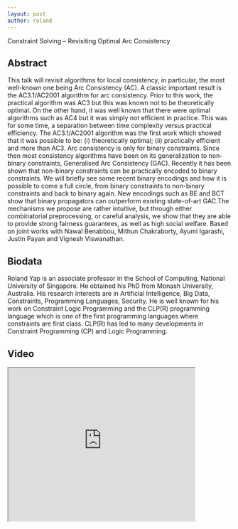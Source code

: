 ```yaml
---
layout: post
author: roland
---
```

Constraint Solving – Revisiting Optimal Arc Consistency

## Abstract
This talk will revisit algorithms for local consistency, in particular, the most well-known one being Arc Consistency (AC). A classic important result is the AC3.1/AC2001 algorithm for arc consistency.  Prior to this work, the practical algorithm was AC3 but this was known not to be theoretically optimal. On the other hand, it was well known that there were optimal algorithms such as AC4 but it was simply not efficient in practice.  This was for some time, a separation between time complexity versus practical efficiency. The AC3.1/AC2001 algorithm was the first work which showed that it was possible to be: 
(i)	theoretically optimal; (ii) practically efficient and more than AC3.
Arc consistency is only for binary constraints. Since then most consistency algorithms have been on its generalization to non-binary constraints, Generalised Arc Consistency (GAC). Recently it has been shown that non-binary constraints can be practically encoded to binary constraints. We will briefly see some recent binary encodings and how it is possible to come a full circle, from binary constraints to non-binary constraints and back to binary again. New encodings such as BE and BCT show that binary propagators can outperform existing state-of-art GAC.The mechanisms we propose are rather intuitive, but through either combinatorial preprocessing, or careful analysis, we show that they are able to provide strong fairness guarantees, as well as high social welfare.
Based on joint works with Nawal Benabbou, Mithun Chakraborty, Ayumi Igarashi, Justin Payan and Vignesh Viswanathan. 

## Biodata
Roland Yap is an associate professor in the School of Computing, National University of Singapore. He obtained his PhD from Monash University, Australia. His research interests are in Artificial Intelligence, Big Data, Constraints, Programming Languages, Security. He is well known for his work on Constraint Logic Programming and the CLP(R) programming language which is one of the first programming languages where constraints are first class. CLP(R) has led to many developments in Constraint Programming (CP) and Logic Programming. 

## Video
<iframe width="420" height="345" src=" https://www.youtube.com/embed/
yWYasc9wOAU">
</iframe>
